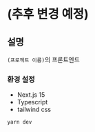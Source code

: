# (추후 변경 예정)

## 설명

`(프로젝트 이름)`의 프론트엔드

### 환경 설정

- Next.js 15
- Typescript
- tailwind css

```bash
yarn dev
```
